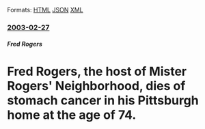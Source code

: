 
Formats: [HTML](/news/2003/02/27/fred-rogers-the-host-of-mister-rogers-neighborhood-dies-of-stomach-cancer-in-his-pittsburgh-home-at-the-age-of-74.html)  [JSON](/news/2003/02/27/fred-rogers-the-host-of-mister-rogers-neighborhood-dies-of-stomach-cancer-in-his-pittsburgh-home-at-the-age-of-74.json)  [XML](/news/2003/02/27/fred-rogers-the-host-of-mister-rogers-neighborhood-dies-of-stomach-cancer-in-his-pittsburgh-home-at-the-age-of-74.xml)  

### [2003-02-27](/news/2003/02/27/index.md)

##### Fred Rogers
#  Fred Rogers, the host of Mister Rogers' Neighborhood, dies of stomach cancer in his Pittsburgh home at the age of 74.



